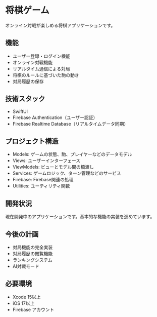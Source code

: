 # 将棋ゲーム

オンライン対戦が楽しめる将棋アプリケーションです。

## 機能

- ユーザー登録・ログイン機能
- オンライン対戦機能
- リアルタイム通信による対局
- 将棋のルールに基づいた駒の動き
- 対局履歴の保存

## 技術スタック

- SwiftUI
- Firebase Authentication（ユーザー認証）
- Firebase Realtime Database（リアルタイムデータ同期）

## プロジェクト構造

- Models: ゲームの状態、駒、プレイヤーなどのデータモデル
- Views: ユーザーインターフェース
- ViewModels: ビューとモデル間の橋渡し
- Services: ゲームロジック、ターン管理などのサービス
- Firebase: Firebase関連の処理
- Utilities: ユーティリティ関数

## 開発状況

現在開発中のアプリケーションです。基本的な機能の実装を進めています。

## 今後の計画

- 対局機能の完全実装
- 対局履歴の閲覧機能
- ランキングシステム
- AI対戦モード

## 必要環境

- Xcode 15以上
- iOS 17以上
- Firebase アカウント
